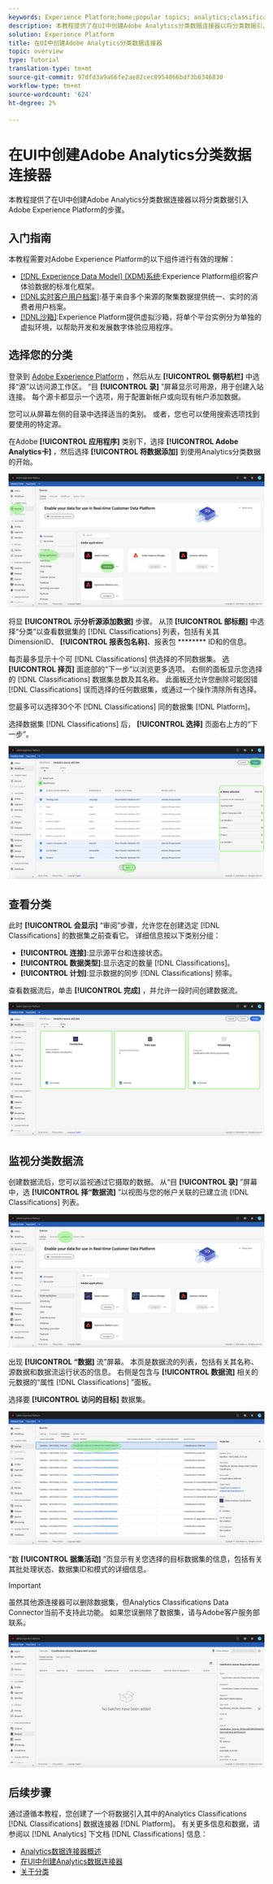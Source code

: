```yaml
---
keywords: Experience Platform;home;popular topics; analytics;classifications
description: 本教程提供了在UI中创建Adobe Analytics分类数据连接器以将分类数据引入Adobe Experience Platform的步骤。
solution: Experience Platform
title: 在UI中创建Adobe Analytics分类数据连接器
topic: overview
type: Tutorial
translation-type: tm+mt
source-git-commit: 97dfd3a9a66fe2ae82cec8954066bdf3b6346830
workflow-type: tm+mt
source-wordcount: '624'
ht-degree: 2%

---
```



# 在UI中创建Adobe Analytics分类数据连接器

本教程提供了在UI中创建Adobe Analytics分类数据连接器以将分类数据引入Adobe Experience Platform的步骤。

## 入门指南

本教程需要对Adobe Experience Platform的以下组件进行有效的理解：

* [[!DNL Experience Data Model] (XDM)系统](../../../../../xdm/home.md):Experience Platform组织客户体验数据的标准化框架。
* [[!DNL实时客户用户档案]](../../../../../profile/home.md):基于来自多个来源的聚集数据提供统一、实时的消费者用户档案。
* [[!DNL沙箱]](../../../../../sandboxes/home.md):Experience Platform提供虚拟沙箱，将单个平台实例分为单独的虚拟环境，以帮助开发和发展数字体验应用程序。

## 选择您的分类

登录到 [Adobe Experience Platform](https://platform.adobe.com) ，然后从左 **[!UICONTROL 侧导航栏]** 中选择“源”以访问源工作区。 “目 **[!UICONTROL 录]** ”屏幕显示可用源，用于创建入站连接。 每个源卡都显示一个选项，用于配置新帐户或向现有帐户添加数据。

您可以从屏幕左侧的目录中选择适当的类别。 或者，您也可以使用搜索选项找到要使用的特定源。

在Adobe **[!UICONTROL 应用程序]** 类别下，选择 **[!UICONTROL Adobe Analytics卡]** ，然后选择 **[!UICONTROL 将数据添加]** 到使用Analytics分类数据的开始。

![](../../../../images/tutorials/create/classifications/catalog.png)

将显 **[!UICONTROL 示分析源添加数据]** 步骤。 从顶 **[!UICONTROL 部标题]** 中选择“分类”以查看数据集的 [!DNL Classifications] 列表，包括有关其DimensionID、 **[!UICONTROL 报表包名称]**、报表包 ******** ID和的信息。

每页最多显示十个可 [!DNL Classifications] 供选择的不同数据集。 选 **[!UICONTROL 择页]** 面底部的“下一步”以浏览更多选项。 右侧的面板显示您选择的 [!DNL Classifications] 数据集总数及其名称。 此面板还允许您删除可能因错 [!DNL Classifications] 误而选择的任何数据集，或通过一个操作清除所有选择。

您最多可以选择30个不 [!DNL Classifications] 同的数据集 [!DNL Platform]。

选择数据集 [!DNL Classifications] 后， **[!UICONTROL 选择]** 页面右上方的“下一步”。

![](../../../../images/tutorials/create/classifications/add-data.png)

## 查看分类

此时 **[!UICONTROL 会显示]** “审阅”步骤，允许您在创建选定 [!DNL Classifications] 的数据集之前查看它。 详细信息按以下类别分组：

* **[!UICONTROL 连接]**:显示源平台和连接状态。
* **[!UICONTROL 数据类型]**:显示选定的数量 [!DNL Classifications]。
* **[!UICONTROL 计划]**:显示数据的同步 [!DNL Classifications] 频率。

查看数据流后，单击 **[!UICONTROL 完成]** ，并允许一段时间创建数据流。

![](../../../../images/tutorials/create/classifications/review.png)

## 监视分类数据流

创建数据流后，您可以监视通过它摄取的数据。 从“目 **[!UICONTROL 录]** ”屏幕中，选 **[!UICONTROL 择“数据流]** ”以视图与您的帐户关联的已建立流 [!DNL Classifications] 列表。

![](../../../../images/tutorials/create/classifications/dataflows.png)

出现 **[!UICONTROL “数据]** 流”屏幕。 本页是数据流的列表，包括有关其名称、源数据和数据流运行状态的信息。 右侧是包含与 **[!UICONTROL 数据流]** 相关的元数据的“属性 [!DNL Classifications] ”面板。

选择要 **[!UICONTROL 访问的目标]** 数据集。

![](../../../../images/tutorials/create/classifications/list-of-dataflows.png)

“数 **[!UICONTROL 据集活动]** ”页显示有关您选择的目标数据集的信息，包括有关其批处理状态、数据集ID和模式的详细信息。

>[!IMPORTANT]
>
>虽然其他源连接器可以删除数据集，但Analytics Classifications Data Connector当前不支持此功能。 如果您误删除了数据集，请与Adobe客户服务部联系。

![](../../../../images/tutorials/create/classifications/dataset.png)


## 后续步骤

通过遵循本教程，您创建了一个将数据引入其中的Analytics Classifications [!DNL Classifications] 数据连接器 [!DNL Platform]。 有关更多信息和数据，请参阅以 [!DNL Analytics] 下文档 [!DNL Classifications] 信息：

* [Analytics数据连接器概述](../../../../connectors/adobe-applications/analytics.md)
* [在UI中创建Analytics数据连接器](./analytics.md)
* [关于分类](https://docs.adobe.com/content/help/zh-Hans/analytics/components/classifications/c-classifications.html#)